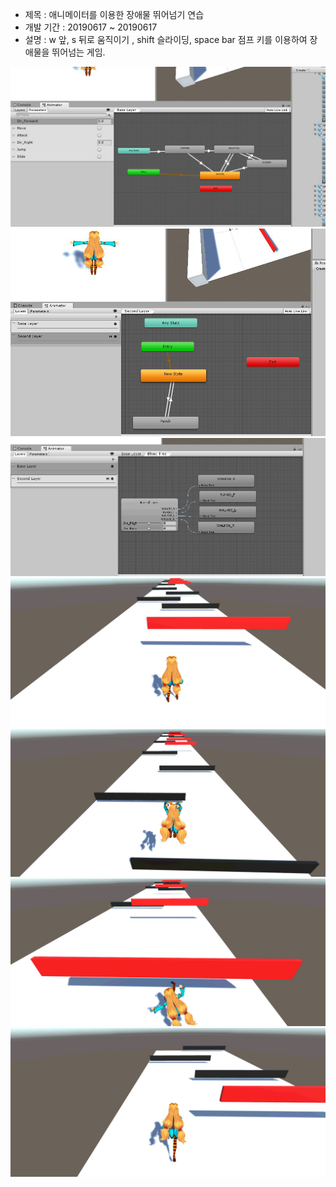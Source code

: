 + 제목 : 애니메이터를 이용한 장애물 뛰어넘기 연습
+ 개발 기간 : 20190617 ~ 20190617
+ 설명 : w 앞, s 뒤로 움직이기 , shift 슬라이딩, space bar 점프 키를 이용하여 장애물을 뛰어넘는 게임.

![실행화면](./1.PNG)
![실행화면](./2.PNG)
![실행화면](./3.PNG)
![실행화면](./4.PNG)
![실행화면](./5.PNG)
![실행화면](./6.PNG)
![실행화면](./7.PNG)
